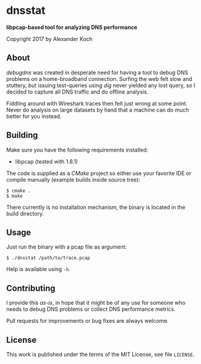 # dnsstat

**libpcap-based tool for analyzing DNS performance**

Copyright 2017 by Alexander Koch


## About

_debugdns_ was created in desperate need for having a tool to debug DNS problems
on a home-broadband connection. Surfing the web felt slow and stuttery, but
issuing test-queries using _dig_ never yielded any lost query, so I decided to
capture all DNS traffic and do offline analysis.

Fiddling around with Wireshark traces then felt just wrong at some point. Never
do analysis on large datasets by hand that a machine can do much better for you
instead.


## Building

Make sure you have the following requirements installed:
* libpcap (tested with 1.8.1)

The code is supplied as a *CMake* project so either use your favorite IDE or
compile manually (example builds inside source tree):
```
$ cmake .
$ make
```

There currently is no installation mechanism, the binary is located in the build
directory.


## Usage

Just run the binary with a pcap file as argument:
```
$ ./dnsstat /path/to/trace.pcap
```
Help is available using `-h`.


## Contributing

I provide this _as-is_, in hope that it might be of any use for someone who
needs to debug DNS problems or collect DNS performance metrics.

Pull requests for improvements or bug fixes are always welcome.


## License

This work is published under the terms of the MIT License, see file `LICENSE`.

